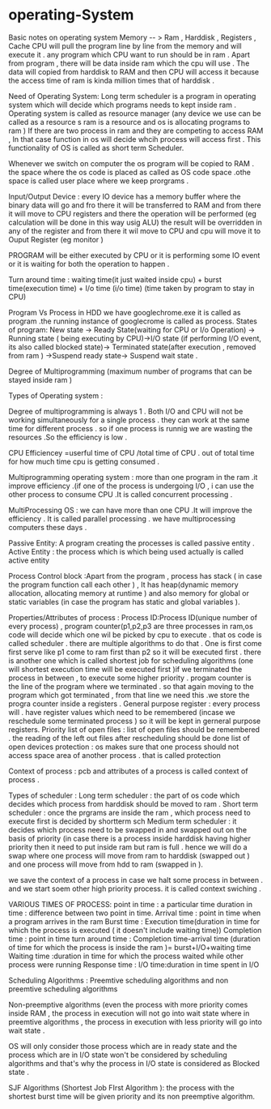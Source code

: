 # operating-System
Basic notes on operating system
Memory -- > Ram , Harddisk , Registers , Cache 
CPU will pull the program line by line from the memory and will execute it .
any program which CPU want to run should be in ram . Apart from program , there will be data inside ram which the cpu will use .
The data will copied  from harddisk to RAM and then CPU will access it because the access time of ram is kinda million times that of harddisk .

Need of Operating System:
Long term scheduler is a program in operating system which will decide which programs needs to kept inside ram .
Operating system is called as resource manager (any device we use can be called as a resource s ram is a resource and os is allocating programs to ram )
If there are two process in ram and they are competing to access RAM , In that case function in os will decide whcih process will access first . This functionality of OS is called as short term Scheduler.

Whenever we switch on computer the os program will be copied to RAM . the space where the os code is placed as called as OS code space .othe space is called user place where we keep prorgrams .

Input/Output Device : every IO device has a memory buffer where the binary data will go and fro there it will be transferred to RAM and from there it will move to CPU registers and there the operation will be performed (eg calculation will be done in this way usig ALU) the result will be overridden in any of the register and from there it wil move to CPU and cpu will move it to Ouput Register (eg monitor )


PROGRAM will be either executed by CPU or it is performing some IO event or it is waiting for both the operation to happen .

Turn around time : waiting time(it just waited inside cpu) + burst time(execution time) + I/o time (i/o time)
(time taken by program to stay in CPU)


Program Vs Process
in HDD we have googlechrome.exe it is called as program .the running instance of googlecrome is called as process.
States of program:
New state -> Ready State(waiting for CPU or I/o Operation) -> Running state ( being executing by CPU)->I/O state (if performing I/O event, its also called blocked state)-> Terminated state(after execution , removed from ram ) ->Suspend ready state-> Suspend wait state .

Degree of Multiprogramming (maximum number of programs that can be stayed inside ram )

Types of Operating system : 

Degree of multiprogramming is always 1 . Both I/O and CPU will not be working simultaneously for a single process . they can work at the same time for different process . so if one process is runnig we are wasting the resources .So the efficiency is low .

CPU Efficiencey =userful time of CPU /total time of CPU .
out of total time for how much time cpu is getting consumed .

Multiprogramming operating system : more than one program in the ram .it improve efficiency .(if one of the process is undergoing I/O , i can use the other process to consume CPU .It is called concurrent processing .

MultiProcessing OS : we can have more than one CPU .It will improve the efficiency . It is called parallel processing .
we have multiprocessing computers these days .


Passive Entity: A program creating the processes is called passive entity .
Active Entity : the process which is which being used actually is called active entity 

Process Control block :Apart from the program , process  has stack ( in case the program function call each other ) , It has heap(dynamic memory allocation, allocating memory at runtime ) and also memory for global or static variables (in case the program has static and global variables ).

Properties/Attributes of process :
Process ID:Process ID(unique number of every process) ,
program counter(p1,p2,p3 are three processes in ram,os code will decide which one wil be picked by cpu to execute . that os code is called scheduler . there are multiple algorithms to do that . One is first come first serve  like p1 come to ram first than p2 so it will be executed first . there is another one which is called shortest job for scheduling algorithms (one will shortest execution time will be executed first )if we terminated the process in between , to execute some higher priority . progam counter is the line of the program where we terminated . so that again moving to the program which got terminated , from that line we need this .we store the progra counter inside a registers .
General purpose register : every process will . have register values which need to be remembered (incase we reschedule some terminated process ) so it will be kept in gerneral purpose registers.
Priority 
list of open files : list of open files should be remembered . the reading of the left out files after rescheduling should be done 
list of open devices 
protection : os makes sure that one process should not access space area of another process . that is called protection 

Context of process :
pcb and attributes of a process is called context of process .

Types of scheduler :
Long term scheduler : the part of os code which decides which process from harddisk should be moved to ram .
Short term scheduler : once the prgrams are inside the ram , which process need to execute first is decided by shortterm sch
Medium term scheduler : it decides which process need to be swapped in and swapped out on the basis of priority (in case there is a process inside harddisk having higher priority then it need to put inside ram but ram is full . hence we will do a swap where one process will move from ram to harddisk (swapped out ) and one process will move from hdd to ram (swapped in ).

we save the context of a process in case we halt some process in between . and we start soem other high priority process. it is called context swiching .

VARIOUS TIMES OF PROCESS:
point in time : a particular time 
duration in time : difference between two point in time.
Arrival time : point in time when a program arrives in the ram 
Burst time : Execution time(duration in time for which the process is executed ( it doesn't include waiting time))
Completion time : point in time 
turn around time : Completion time-arrival time (duration of time for which the process is inside the ram )= burst+I/O+waiting time
Waiting time :duration in time for which the process waited while other process were running 
Response time :
I/O time:duration in time spent in I/O 

Scheduling Algorithms :
Preemtive scheduling algorithms and non preemtive scheduling algorithms 

Non-preemptive algorithms (even the process with more priority comes inside RAM , the process in execution will not go into wait state where in preemtive algorithms , the process in execution with less priority will go into wait state .

OS will only consider those process which are in ready state and the process which are in I/O state won't be considered by scheduling algorithms and that's why the process in I/O state is considered as Blocked state .

SJF Algorithms (Shortest Job FIrst Algorithm ): the process with the shortest burst time will be given priority and its non preemptive algorithm.







